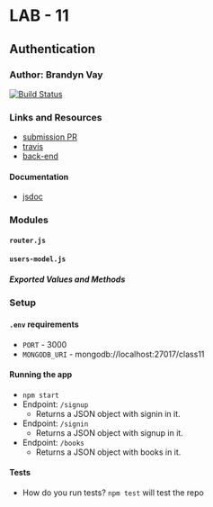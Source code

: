 # LAB - 11

## Authentication

### Author: Brandyn Vay

[![Build Status](https://travis-ci.com/brandyn-vay-401-advanced-javascript/lab-class-11.svg?branch=master)](https://travis-ci.com/brandyn-vay-401-advanced-javascript/lab-class-11)

### Links and Resources
* [submission PR](https://github.com/brandyn-vay-401-advanced-javascript/lab-class-11/pull/5)
* [travis](https://travis-ci.com/brandyn-vay-401-advanced-javascript/lab-class-11)
* [back-end](https://bv-auth-server.herokuapp.com)

#### Documentation
* [jsdoc](https://bv-auth-server.herokuapp.com/docs/)

### Modules
#### `router.js`
#### `users-model.js`
##### Exported Values and Methods

### Setup
#### `.env` requirements
* `PORT` - 3000
* `MONGODB_URI` - mongodb://localhost:27017/class11

#### Running the app
* `npm start`
* Endpoint: `/signup`
  * Returns a JSON object with signin in it.
* Endpoint: `/signin`
  * Returns a JSON object with signup in it.
* Endpoint: `/books`
  * Returns a JSON object with books in it.
  
  
#### Tests
* How do you run tests? `npm test` will test the repo
